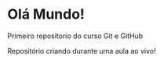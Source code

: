 # Olá Mundo!

Primeiro repositorio do curso Git e GitHub

Repositório criando durante uma aula ao vivo!